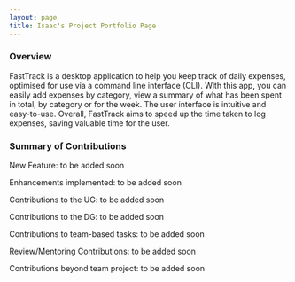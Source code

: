 ```yaml
---
layout: page
title: Isaac's Project Portfolio Page
---
```


### Overview

FastTrack is a desktop application to help you keep track of daily expenses, optimised for use via a command line interface (CLI). With this app, you can easily add expenses by category, view a summary of what has been spent in total, by category or for the week. The user interface is intuitive and easy-to-use. Overall, FastTrack aims to speed up the time taken to log expenses, saving valuable time for the user.

### Summary of Contributions

New Feature: to be added soon

Enhancements implemented: to be added soon

Contributions to the UG: to be added soon

Contributions to the DG: to be added soon

Contributions to team-based tasks: to be added soon

Review/Mentoring Contributions: to be added soon

Contributions beyond team project: to be added soon
